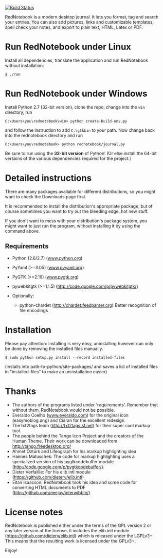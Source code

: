 [![Build Status](https://travis-ci.org/jendrikseipp/rednotebook.svg?branch=master)](https://travis-ci.org/jendrikseipp/rednotebook)

RedNotebook is a modern desktop journal. It lets you format, tag and
search your entries. You can also add pictures, links and customizable
templates, spell check your notes, and export to plain text, HTML,
Latex or PDF.

# Run RedNotebook under Linux

Install all dependencies, translate the application and run RedNotebook
without installation:

    $ ./run

# Run RedNotebook under Windows

Install Python 2.7 (32-bit version), clone the repo, change into the
`win` directory, run

    C:\Users\you\rednotebook\win> python create-build-env.py

and follow the instruction to add ``C:\gtkbin`` to your path. Now
change back into the rednotebook directory and run

    C:\Users\you\rednotebook> python rednotebook/journal.py

Be sure to run using the **32-bit version** of Python! (Or else install
the 64-bit versions of the various dependencies required for the
project.)


# Detailed instructions

There are many packages available for different distributions, so you might
want to check the Downloads page first.

It is recommended to install the distribution's appropriate package,
but of course sometimes you want to try out the bleeding edge, hot new stuff.

If you don't want to mess with your distribution's package system, you might
want to just run the program, without installing it by using the command above.

## Requirements
  - Python (2.6/2.7) (www.python.org)
  - PyYaml (>=3.05) (www.pyyaml.org)
  - PyGTK (>=2.16) (www.pygtk.org)
  - pywebkitgtk (>=1.1.5) (http://code.google.com/p/pywebkitgtk/)

  - Optionally:
    - python-chardet (http://chardet.feedparser.org)
      Better recognition of file encodings

# Installation
Please pay attention: Installing is very easy, uninstalling however can only be
done by removing the installed files manually.

    $ sudo python setup.py install --record installed-files

(installs into path-to-python/site-packages/ and saves a list of installed
files in "installed-files" to make an uninstallation easier)


# Thanks

- The authors of the programs listed under 'requirements'. Remember that without
  them, RedNotebook would not be possible.
- Everaldo Coelho (www.everaldo.com) for the original icon (easymoblog.png) and
  Ciaran for the excellent redesign.
- The txt2tags team (http://txt2tags.sf.net) for their super cool markup tool.
- The people behind the Tango Icon Project and the creators of the Human Theme.
  Their work can be downloaded from http://tango.freedesktop.org/
- Ahmet Öztürk and Lifeograph for his markup highlighting idea
- Hannes Matuschek: The code for markup highlighting uses a specialized version
  of his pygtkcodebuffer module (http://code.google.com/p/pygtkcodebuffer/).
- Dieter Verfaillie: For his elib.intl module
  (https://github.com/dieterv/elib.intl)
- Eitan Isaacson: RedNotebook took his idea and some code for converting HTML
  documents to PDF (http://github.com/eeejay/interwibble/).


# License notes

RedNotebook is published either under the terms of the GPL version 2 or any
later version of the license. It includes the elib.intl module
(https://github.com/dieterv/elib.intl) which is released under the LGPLv3+.
This means that the resulting work is licensed under the GPLv3+.


Enjoy!
